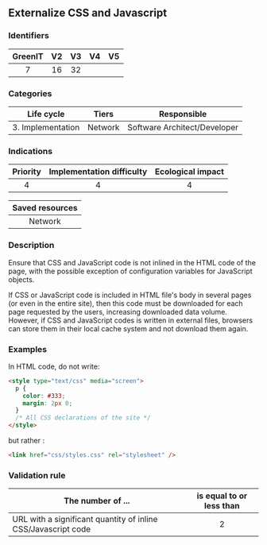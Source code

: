 ## Externalize CSS and Javascript

### Identifiers

| GreenIT | V2  | V3  | V4  | V5  |
| :-----: | :-: | :-: | :-: | :-: |
|    7    | 16  | 32  |     |     |

### Categories

|    Life cycle     |  Tiers  |         Responsible          |
| :---------------: | :-----: | :--------------------------: |
| 3. Implementation | Network | Software Architect/Developer |

### Indications

| Priority | Implementation difficulty | Ecological impact |
| :------: | :-----------------------: | :---------------: |
|    4     |             4             |         4         |

| Saved resources |
| :-------------: |
|     Network     |

### Description

Ensure that CSS and JavaScript code is not inlined in the HTML code of the page, with the possible exception of
configuration variables for JavaScript objects.

If CSS or JavaScript code is included in HTML file's body in several pages (or even in the entire site),
then this code must be downloaded for each page requested by the users, increasing downloaded data volume.
However, if CSS and JavaScript codes is written in external files,
browsers can store them in their local cache system and not download them again.

### Examples

In HTML code, do not write:

```html
<style type="text/css" media="screen">
  p {
    color: #333;
    margin: 2px 0;
  }
  /* All CSS declarations of the site */
</style>
```

but rather :

```html
<link href="css/styles.css" rel="stylesheet" />
```

### Validation rule

| The number of ...                                             | is equal to or less than |
| ------------------------------------------------------------- | :----------------------: |
| URL with a significant quantity of inline CSS/Javascript code |            2             |
